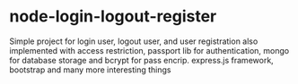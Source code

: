 # node-login-logout-register
Simple project for login user, logout user, and  user registration also implemented with access restriction, passport lib for authentication, mongo for database storage and bcrypt for pass encrip. express.js framework, bootstrap and many more interesting things
